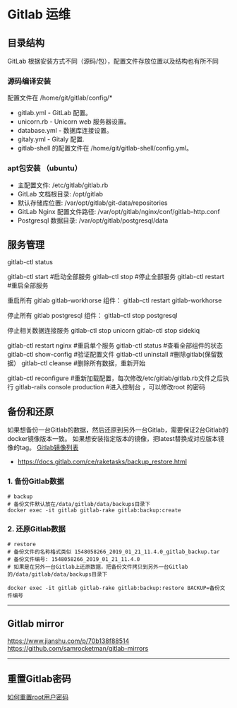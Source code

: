 # Gitlab 运维

## 目录结构

GitLab 根据安装方式不同（源码/包），配置文件存放位置以及结构也有所不同

### 源码编译安装

配置文件在 /home/git/gitlab/config/*

- gitlab.yml - GitLab 配置。
- unicorn.rb - Unicorn web 服务器设置。
- database.yml - 数据库连接设置。
- gitaly.yml - Gitaly 配置.
- gitlab-shell 的配置文件在 /home/git/gitlab-shell/config.yml。

### apt包安装 （ubuntu）

- 主配置文件: /etc/gitlab/gitlab.rb
- GitLab 文档根目录: /opt/gitlab
- 默认存储库位置: /var/opt/gitlab/git-data/repositories
- GitLab Nginx 配置文件路径:  /var/opt/gitlab/nginx/conf/gitlab-http.conf
- Postgresql 数据目录: /var/opt/gitlab/postgresql/data

## 服务管理

gitlab-ctl status

gitlab-ctl start #启动全部服务
gitlab-ctl stop #停止全部服务
gitlab-ctl restart #重启全部服务

重启所有 gitlab gitlab-workhorse 组件：
gitlab-ctl restart  gitlab-workhorse

停止所有 gitlab postgresql 组件：
gitlab-ctl stop postgresql

停止相关数据连接服务
gitlab-ctl stop unicorn
gitlab-ctl stop sidekiq

gitlab-ctl restart nginx #重启单个服务
gitlab-ctl status #查看全部组件的状态
gitlab-ctl show-config #验证配置文件
gitlab-ctl uninstall #删除gitlab(保留数据）
gitlab-ctl cleanse #删除所有数据，重新开始

gitlab-ctl reconfigure #重新加载配置，每次修改/etc/gitlab/gitlab.rb文件之后执行
gitlab-rails console production #进入控制台 ，可以修改root 的密码

## 备份和还原

如果想备份一台Gitlab的数据，然后还原到另外一台Gitlab，需要保证2台Gitlab的docker镜像版本一致。
如果想安装指定版本的镜像，把latest替换成对应版本镜像的tag。
[Gitlab镜像列表](https://hub.docker.com/r/gitlab/gitlab-ce "Gitlab镜像列表")

- https://docs.gitlab.com/ce/raketasks/backup_restore.html

### 1. 备份Gitlab数据

```shell
# backup
# 备份文件默认放在/data/gitlab/data/backups目录下
docker exec -it gitlab gitlab-rake gitlab:backup:create
```

### 2. 还原Gitlab数据

``` shell
# restore
# 备份文件的名称格式类似 1548058266_2019_01_21_11.4.0_gitlab_backup.tar
# 备份文件编号: 1548058266_2019_01_21_11.4.0
# 如果是在另外一台Gitlab上还原数据，把备份文件拷贝到另外一台Gitlab的/data/gitlab/data/backups目录下

docker exec -it gitlab gitlab-rake gitlab:backup:restore BACKUP=备份文件编号
```

------------

## Gitlab mirror

https://www.jianshu.com/p/70b138f88514
https://github.com/samrocketman/gitlab-mirrors

------------

## 重置Gitlab密码

[如何重置root用户密码](https://docs.gitlab.com/ce/security/reset_root_password.html "如何重置root用户密码")


